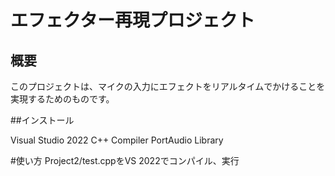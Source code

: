 # エフェクター再現プロジェクト

## 概要

このプロジェクトは、マイクの入力にエフェクトをリアルタイムでかけることを実現するためのものです。

##インストール

Visual Studio 2022
C++ Compiler
PortAudio Library

#使い方
Project2/test.cppをVS 2022でコンパイル、実行
